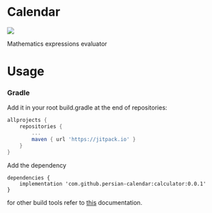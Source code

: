 # Calendar
[![](https://jitpack.io/v/persian-calendar/calendar.svg)](https://jitpack.io/#persian-calendar/calculator)

Mathematics expressions evaluator

# Usage
### Gradle
Add it in your root build.gradle at the end of repositories:
```groovy
allprojects {
    repositories {
        ...
        maven { url 'https://jitpack.io' }
    }
}
```  
Add the dependency
```
dependencies {
    implementation 'com.github.persian-calendar:calculator:0.0.1'
}
```
 
for other build tools refer to [this](https://jitpack.io/#persian-calendar/calculator) documentation.
